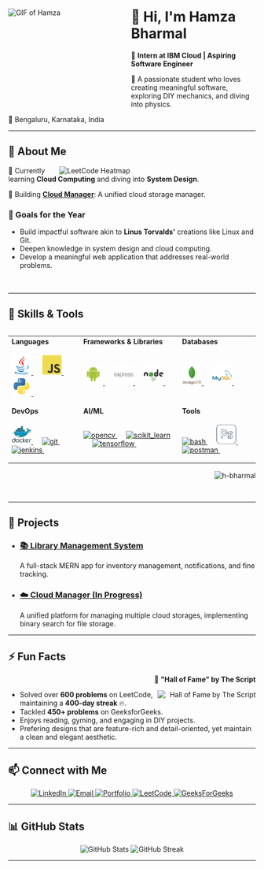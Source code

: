 <div>
<!-- <p> -->
      <img src="https://camo.githubusercontent.com/87af9a9fec730c94fc8b08eb21fa5ef6ab7831a67ba17bf8cc76696f6e4be1ef/68747470733a2f2f63646e2e6472696262626c652e636f6d2f75736572732f313138373833362f73637265656e73686f74732f363533393432392f70726f6772616d65722e676966" 
           alt="GIF of Hamza" 
           width="250" 
           height="200"
          align="left"
          >
<!-- </p> -->
    <h1 align="left">👋 Hi, I'm <strong>Hamza Bharmal</strong></h1>
    <p align="left">🚀 <strong>Intern at IBM Cloud | Aspiring Software Engineer</strong></p>
    <p align="left">🌟 A passionate student who loves creating meaningful software, exploring DIY mechanics, and diving into physics.</p>
    <p align="left">📍 Bengaluru, Karnataka, India</p>
</div>

---

<div>
      <p><h2>🎯 <strong>About Me</strong></h2></p>
      <img align="right" src="https://leetcard.jacoblin.cool/b_hamza?ext=heatmap" alt="LeetCode Heatmap" width="400">
          <p align="left">🌱 Currently learning <strong>Cloud Computing</strong> and diving into <strong>System Design</strong>.</p>
          <p align="left">🔭 Building <strong><a href="#">Cloud Manager</a></strong>: A unified cloud storage manager.</p>
  <h3> 🎯 Goals for the Year</h3>

- Build impactful software akin to **Linus Torvalds'** creations like Linux and Git.
- Deepen knowledge in system design and cloud computing.
- Develop a meaningful web application that addresses real-world problems.
  <br>
  <br>
  <br>
</div>

---

## 💼 **Skills & Tools**

<table align="left">
  <tr>
    <td>
      <strong>Languages</strong>
    </td>
    <td>
      <strong>Frameworks & Libraries</strong>
    </td>
    <td>
      <strong>Databases</strong>
    </td>
  </tr>
      <tr>
            <td>
            <p align="left">
              <a href="https://www.java.com" target="_blank" rel="noreferrer"> 
                <img src="https://raw.githubusercontent.com/devicons/devicon/master/icons/java/java-original.svg" alt="java" width="40" height="40"/> 
              </a> &emsp;
              <a href="https://developer.mozilla.org/en-US/docs/Web/JavaScript" target="_blank" rel="noreferrer"> 
                <img src="https://raw.githubusercontent.com/devicons/devicon/master/icons/javascript/javascript-original.svg" alt="javascript" width="40" height="40"/> 
              </a> &emsp;
              <a href="https://www.python.org" target="_blank" rel="noreferrer"> 
                <img src="https://raw.githubusercontent.com/devicons/devicon/master/icons/python/python-original.svg" alt="python" width="40" height="40"/> 
              </a> &emsp; 
            </p>
          </td>
          <td>
            <p align="left">
              <a href="https://developer.android.com" target="_blank" rel="noreferrer"> 
                <img src="https://raw.githubusercontent.com/devicons/devicon/master/icons/android/android-original-wordmark.svg" alt="android" width="40" height="40"/> 
              </a> &emsp; 
              <a href="https://expressjs.com" target="_blank" rel="noreferrer"> 
                <img src="https://raw.githubusercontent.com/devicons/devicon/master/icons/express/express-original-wordmark.svg" alt="express" width="40" height="40"/> 
              </a> &emsp; 
              <a href="https://nodejs.org" target="_blank" rel="noreferrer"> 
                <img src="https://raw.githubusercontent.com/devicons/devicon/master/icons/nodejs/nodejs-original-wordmark.svg" alt="nodejs" width="40" height="40"/> 
              </a> &emsp;
            </p>
          </td>
          <td>
            <p align="left">
              <a href="https://www.mongodb.com/" target="_blank" rel="noreferrer"> 
                <img src="https://raw.githubusercontent.com/devicons/devicon/master/icons/mongodb/mongodb-original-wordmark.svg" alt="mongodb" width="40" height="40"/> 
              </a> &emsp; 
              <a href="https://www.mysql.com/" target="_blank" rel="noreferrer"> 
                <img src="https://raw.githubusercontent.com/devicons/devicon/master/icons/mysql/mysql-original-wordmark.svg" alt="mysql" width="40" height="40"/> 
              </a> &emsp;
            </p>
          </td>
  </tr>
<tr>
    <td>
      <strong>DevOps</strong>
    </td>
    <td>
      <strong>AI/ML</strong>
    </td>
    <td>
      <strong>Tools</strong>
    </td>
  </tr>
<tr>
            <td>
            <p align="left">
              <a href="https://www.docker.com/" target="_blank" rel="noreferrer"> 
                <img src="https://raw.githubusercontent.com/devicons/devicon/master/icons/docker/docker-original-wordmark.svg" alt="docker" width="40" height="40"/> 
              </a> &emsp; 
              <a href="https://git-scm.com/" target="_blank" rel="noreferrer"> 
                <img src="https://www.vectorlogo.zone/logos/git-scm/git-scm-icon.svg" alt="git" width="40" height="40"/> 
              </a> &emsp; 
              <a href="https://www.jenkins.io" target="_blank" rel="noreferrer"> 
                <img src="https://www.vectorlogo.zone/logos/jenkins/jenkins-icon.svg" alt="jenkins" width="40" height="40"/> 
              </a> &emsp; 
            </p>
          </td>
          <td>
            <p align="left">
              <a href="https://opencv.org/" target="_blank" rel="noreferrer"> 
                <img src="https://www.vectorlogo.zone/logos/opencv/opencv-icon.svg" alt="opencv" width="40" height="40"/> 
              </a> &emsp; 
              <a href="https://scikit-learn.org/" target="_blank" rel="noreferrer"> 
                <img src="https://upload.wikimedia.org/wikipedia/commons/0/05/Scikit_learn_logo_small.svg" alt="scikit_learn" width="40" height="40"/> 
              </a> &emsp; 
              <a href="https://www.tensorflow.org" target="_blank" rel="noreferrer"> 
                <img src="https://www.vectorlogo.zone/logos/tensorflow/tensorflow-icon.svg" alt="tensorflow" width="40" height="40"/> 
              </a> &emsp;
            </p>
          </td>
          <td>
            <p align="left">
              <a href="https://www.gnu.org/software/bash/" target="_blank" rel="noreferrer"> 
                <img src="https://www.vectorlogo.zone/logos/gnu_bash/gnu_bash-icon.svg" alt="bash" width="40" height="40"/> 
              </a> &emsp; 
              <a href="https://www.photoshop.com/en" target="_blank" rel="noreferrer"> 
                <img src="https://raw.githubusercontent.com/devicons/devicon/master/icons/photoshop/photoshop-line.svg" alt="photoshop" width="40" height="40"/> 
              </a> &emsp; 
              <a href="https://postman.com" target="_blank" rel="noreferrer"> 
                <img src="https://www.vectorlogo.zone/logos/getpostman/getpostman-icon.svg" alt="postman" width="40" height="40"/> 
              </a> &emsp;
            </p>
          </td>
  </tr>
</table>

<p align="right"><img align="center" src="https://github-readme-stats.vercel.app/api/top-langs?username=h-bharmal&show_icons=true&locale=en&layout=compact" alt="h-bharmal" /></p>

<br>

---

## 🚀 **Projects**

- ### [📚 Library Management System](https://github.com/H-Bharmal/05_Library_Management_System)
  A full-stack MERN app for inventory management, notifications, and fine tracking.

- ### [☁️ Cloud Manager (In Progress)](#)
  A unified platform for managing multiple cloud storages, implementing binary search for file storage.

---

## ⚡ **Fun Facts**

<div>
      <p align="right">🎵 <strong> "Hall of Fame" by The Script </strong></p>
      <a href="https://youtu.be/snx5qGUtVi8" target="_blank" align="right">
      <img src="https://img.youtube.com/vi/snx5qGUtVi8/maxresdefault.jpg" alt="Hall of Fame by The Script" width=200 align="right">
      </a>

- Solved over **600 problems** on LeetCode, maintaining a **400-day streak** 🔥.  
- Tackled **450+ problems** on GeeksforGeeks.  
- Enjoys reading, gyming, and engaging in DIY projects.
- Prefering designs that are feature-rich and detail-oriented, yet maintain a clean and elegant aesthetic.

</div>

---

## 📫 **Connect with Me**

<div align="center">
  <a href="https://linkedin.com/in/hamzabharmal" target="_blank">
    <img src="https://img.shields.io/badge/LinkedIn-0077B5?style=for-the-badge&logo=linkedin&logoColor=white" alt="LinkedIn">
  </a>
  <a href="mailto:hb.hamzabharmal@gmail.com">
    <img src="https://img.shields.io/badge/Email-D14836?style=for-the-badge&logo=gmail&logoColor=white" alt="Email">
  </a>
  <a href="https://hamzabharmal.vercel.app" target="_blank">
    <img src="https://img.shields.io/badge/Portfolio-000000?style=for-the-badge&logo=vercel&logoColor=white" alt="Portfolio">
  </a>
  <a href="https://leetcode.com/u/b_hamza" target="_blank">
    <img src="https://img.shields.io/badge/LeetCode-000000?style=for-the-badge&logo=LeetCode&logoColor=" alt="LeetCode">
  </a>
  <a href="https://geeksforgeeks.org/user/b_hamza" target="_blank">
    <img src="https://img.shields.io/badge/GeeksforGeeks-298D46?style=for-the-badge&logo=geeksforgeeks&logoColor=white" alt="GeeksForGeeks">
  </a>
</div>

---

## 📊 **GitHub Stats**

<div align="center">
  <img src="https://github-readme-stats.vercel.app/api?username=H-Bharmal&show_icons=true&theme=radical" alt="GitHub Stats" width="400">
  <img src="https://github-readme-streak-stats.herokuapp.com?user=H-Bharmal&theme=radical" alt="GitHub Streak" width="400">
</div>

---
